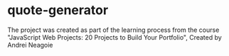 # quote-generator
The project was created as part of the learning process from the course "JavaScript Web Projects: 20 Projects to Build Your Portfolio", Created by Andrei Neagoie
